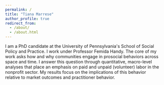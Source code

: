 ```yaml
---
permalink: /
title: "Tiana Marrese"
author_profile: true
redirect_from: 
  - /about/
  - /about.html
---
```


I am a PhD candidate at the University of Pennsylvania's School of Social Policy and Practice. I work under Professor Femida Handy. The core of my work asks how and why communities engage in prosocial behaviors across space and time. I answer this question through quantitative, macro-level analyses that place an emphasis on paid and unpaid (volunteer) labor in the nonprofit sector. My results focus on the implications of this behavior relative to market outcomes and practitioner behavior.

